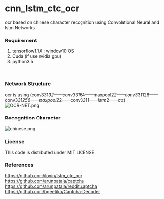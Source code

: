 # cnn_lstm_ctc_ocr
ocr based on chinese character recognition using Convolutional Neural and lstm Networks
<br/>
### Requirement
1. tensorflow1.1.0 : window10 OS
2. Cuda (if use nvidia gpu)
3. python3.5
<br/>

### Network Structure
ocr is using (conv3*3*1*32——conv3*3*1*64——maxpool2*2——conv3*3*1*128——conv3*3*1*256——maxpool2*2——conv3*3*1*1——lstm*2——ctc)
<br/>
![OCR-NET.png](https://github.com/zhangcheng007/cnn_lstm_ctc_ocr/blob/master/OCR-NET.png)
<br/>
### Recognition Character 
![chinese.png](https://github.com/zhangcheng007/cnn_lstm_ctc_ocr/blob/master/lstm/data/chinese.png)
### License
This code is distributed under MIT LICENSE
### References
https://github.com/ilovin/lstm_ctc_ocr<br/>
https://github.com/arunpatala/captcha<br/>
https://github.com/arunpatala/reddit.captcha<br/>
https://github.com/bgeetika/Captcha-Decoder<br/>